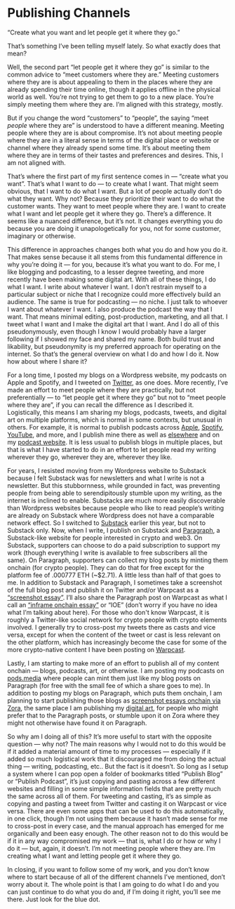 # Publishing Channels

“Create what you want and let people get it where they go.”

That’s something I’ve been telling myself lately. So what exactly does that mean?

Well, the second part “let people get it where they go” is similar to the common advice to “meet customers where they are.” Meeting customers where they are is about appealing to them in the places where they are already spending their time online, though it applies offline in the physical world as well. You’re not trying to get them to go to a new place. You’re simply meeting them where they are. I’m aligned with this strategy, mostly.

But if you change the word “customers” to “people”, the saying “meet _people_ where they are” is understood to have a different meaning. Meeting people where they are is about compromise. It’s not about meeting people where they are in a literal sense in terms of the digital place or website or channel where they already spend some time. It’s about meeting them where they are in terms of their tastes and preferences and desires. This, I am not aligned with.

That’s where the first part of my first sentence comes in — “create what you want”. That’s what I want to do — to create what I want. That might seem obvious, that I want to do what I want. But a lot of people actually don’t do what they want. Why not? Because they prioritize their want to do what the customer wants. They want to meet people where they are. I want to create what I want and let people get it where they go. There’s a difference. It seems like a nuanced difference, but it’s not. It changes everything you do because you are doing it unapologetically for you, not for some customer, imaginary or otherwise.

This difference in approaches changes both what you do and how you do it. That makes sense because it all stems from this fundamental difference in why you’re doing it — for you, because it’s what you want to do. For me, I like blogging and podcasting, to a lesser degree tweeting, and more recently have been making some digital art. With all of these things, I do what I want. I write about whatever I want. I don’t restrain myself to a particular subject or niche that I recognize could more effectively build an audience. The same is true for podcasting — no niche. I just talk to whoever I want about whatever I want. I also produce the podcast the way that I want. That means minimal editing, post-production, marketing, and all that. I tweet what I want and I make the digital art that I want. And I do all of this pseudonymously, even though I know I would probably have a larger following if I showed my face and shared my name. Both build trust and likability, but pseudonymity is my preferred approach for operating on the internet. So that’s the general overview on what I do and how I do it. Now how about where I share it?

For a long time, I posted my blogs on a Wordpress website, my podcasts on Apple and Spotify, and I tweeted on [Twitter](https://twitter.com/0FJAKE), as one does. More recently, I’ve made an effort to meet people where they are practically, but not preferentially — to “let people get it where they go” but not to “meet people where they are”, if you can recall the difference as I described it. Logistically, this means I am sharing my blogs, podcasts, tweets, and digital art on multiple platforms, which is normal in some contexts, but unusual in others. For example, it is normal to publish podcasts across [Apple](https://podcasts.apple.com/us/podcast/pod-of-jake/id1525087226), [Spotify](https://open.spotify.com/show/1ov7VtfvkAq5OCpW61ATwm), [YouTube](https://www.youtube.com/@PODOFJAKE), and more, and I publish mine there as well as [elsewhere](https://podcasters.spotify.com/pod/show/pod-of-jake/) and on my [podcast website](https://podofjake.com/). It is less usual to publish blogs in multiple places, but that is what I have started to do in an effort to let people read my writing wherever they go, wherever they are, wherever they like. 

For years, I resisted moving from my Wordpress website to Substack because I felt Substack was for newsletters and what I write is not a newsletter. But this stubbornness, while grounded in fact, was preventing people from being able to serendipitously stumble upon my writing, as the internet is inclined to enable. Substacks are much more easily discoverable than Wordpress websites because people who like to read people’s writing are already on Substack where Wordpress does not have a comparable network effect. So I switched to [Substack](https://www.blogofjake.com/p/how-to-get-lucky) earlier this year, but not to Substack only. Now, when I write, I publish on Substack and [Paragraph](https://paragraph.xyz/@jake/impressively-you), a Substack-like website for people interested in crypto and web3. On Substack, supporters can choose to do a paid subscription to support my work (though everything I write is available to free subscribers all the same). On Paragraph, supporters can collect my blog posts by minting them onchain (for crypto people). They can do that for free except for the platform fee of .000777 ETH (~$2.71). A little less than half of that goes to me. In addition to Substack and Paragraph, I sometimes take a screenshot of the full blog post and publish it on Twitter and/or Warpcast as a [“screenshot essay”](https://warpcast.com/jake/0xc6727366). I’ll also share the Paragraph post on Warpcast as what I call an [“inframe onchain essay”](https://warpcast.com/jake/0x8d005ae2) or “IOE” (don’t worry if you have no idea what I’m talking about here). For those who don't know Warpcast, it is roughly a Twitter-like social network for crypto people with crypto elements involved. I generally try to cross-post my tweets there as casts and vice versa, except for when the content of the tweet or cast is less relevant on the other platform, which has increasingly become the case for some of the more crypto-native content I have been posting on [Warpcast](https://warpcast.com/jake).

Lastly, I am starting to make more of an effort to publish all of my content onchain — blogs, podcasts, art, or otherwise. I am posting my podcasts on [pods.media](https://pods.media/dashboard/pod-of-jake) where people can mint them just like my blog posts on Paragraph (for free with the small fee of which a share goes to me). In addition to posting my blogs on Paragraph, which puts them onchain, I am planning to start publishing those blogs as [screenshot essays onchain via Zora](https://zora.co/collect/zora:0x7412e0e6bafb48a48d21f0adf5fefedf2e8672ea/1), the same place I am publishing my [digital art](https://zora.co/collect/base:0x7a5fff8a9e392af3a6bfcaeba92e22f626f0409b/4), for people who might prefer that to the Paragraph posts, or stumble upon it on Zora where they might not otherwise have found it on Paragraph.

So why am I doing all of this? It’s more useful to start with the opposite question — why not? The main reasons why I would not to do this would be if it added a material amount of time to my processes — especially if it added so much logistical work that it discouraged me from doing the actual thing — writing, podcasting, etc.. But the fact is it doesn’t. So long as I setup a system where I can pop open a folder of bookmarks titled “Publish Blog” or “Publish Podcast”, it’s just copying and pasting across a few different websites and filling in some simple information fields that are pretty much the same across all of them. For tweeting and casting, it’s as simple as copying and pasting a tweet from Twitter and casting it on Warpcast or vice versa. There are even some apps that can be used to do this automatically, in one click, though I’m not using them because it hasn’t made sense for me to cross-post in every case, and the manual approach has emerged for me organically and been easy enough. The other reason not to do this would be if it in any way compromised my work — that is, what I do or how or why I do it — but, again, it doesn’t. I’m not meeting people where they are. I’m creating what I want and letting people get it where they go.

In closing, if you want to follow some of my work, and you don’t know where to start because of all of the different channels I’ve mentioned, don’t worry about it. The whole point is that I am going to do what I do and you can just continue to do what you do and, if I’m doing it right, you’ll see me there. Just look for the blue dot.
